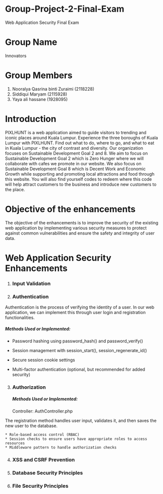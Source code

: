 # Group-Project-2-Final-Exam
Web Application Security Final Exam

# Group Name
Innovators

# Group Members
1. Nooralya Qasrina binti Zuraimi (2118228)
2. Siddiqui Maryam (2115928)
3. Yaya ali hassane (1928095)

# Introduction
PIXLHUNT is a web application aimed to guide visitors to trending and iconic places around Kuala Lumpur. Experience the three boroughs of Kuala Lumpur with PIXLHUNT. Find out what to do, where to go, and what to eat in Kuala Lumpur - the city of contrast and diversity. Our organization focuses on Sustainable Development Goal 2 and 8. We aim to focus on Sustainable Development Goal 2 which is Zero Hunger where we will collaborate with cafes we promote in our website. We also focus on Sustainable Development Goal 8 which is Decent Work and Economic Growth while supporting and promoting local attractions and food through this website. You will also find yourself codes to redeem where this code will help attract customers to the business and introduce new customers to the place.

# Objective of the enhancements
The objective of the enhancements is to improve the security of the existing web application by implementing various security measures to protect against common vulnerabilities and ensure the safety and integrity of user data.

# Web Application Security Enhancements
1) <h3> Input Validation </h3>



2) <h3> Authentication </h3>
Authentication is the process of verifying the identity of a user. In our web application, we can implement this through user login and registration functionalities.
   <h5> Methods Used or Implemented: </h5>
   
   * Password hashing using password_hash() and password_verify()
  


   * Session management with session_start(), session_regenerate_id()
   * Secure session cookie settings
   * Multi-factor authentication (optional, but recommended for added security)
  




3) <h3> Authorization </h3>
    <h5> Methods Used or Implemented: </h5>
    Controller: AuthController.php
    

The registration method handles user input, validates it, and then saves the new user to the database.

    * Role-based access control (RBAC)
    * Session checks to ensure users have appropriate roles to access resources
    * Middleware pattern to handle authorization checks



4) <h3> XSS and CSRF Prevention </h3>

5) <h3> Database Security Principles </h3>

6) <h3> File Security Principles </h3>
   

